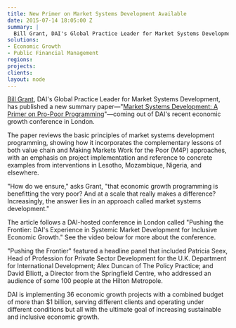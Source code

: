 ```yaml
---
title: New Primer on Market Systems Development Available
date: 2015-07-14 18:05:00 Z
summary: |
  Bill Grant, DAI's Global Practice Leader for Market Systems Development, has published a new summary paper—"[Market Systems Development: A Primer on Pro-Poor Programming][2]"—coming out of DAI's recent economic growth conference in London.
solutions:
- Economic Growth
- Public Financial Management
regions:
projects:
clients:
layout: node
---
```

[Bill Grant][1], DAI's Global Practice Leader for Market Systems Development, has published a new summary paper—"[Market Systems Development: A Primer on Pro-Poor Programming][2]"—coming out of DAI's recent economic growth conference in London.

The paper reviews the basic principles of market systems development programming, showing how it incorporates the complementary lessons of both value chain and Making Markets Work for the Poor (M4P) approaches, with an emphasis on project implementation and reference to concrete examples from interventions in Lesotho, Mozambique, Nigeria, and elsewhere.

"How do we ensure," asks Grant, "that economic growth programming is benefitting the very poor? And at a scale that really makes a difference? Increasingly, the answer lies in an approach called market systems development."

The article follows a DAI-hosted conference in London called "Pushing the Frontier: DAI's Experience in Systemic Market Development for Inclusive Economic Growth." See the video below for more about the conference.

"Pushing the Frontier" featured a headline panel that included Patricia Seex, Head of Profession for Private Sector Development for the U.K. Department for International Development; Alex Duncan of The Policy Practice; and David Elliott, a Director from the Springfield Centre, who addressed an audience of some 100 people at the Hilton Metropole.

DAI is implementing 36 economic growth projects with a combined budget of more than $1 billion, serving different clients and operating under different conditions but all with the ultimate goal of increasing sustainable and inclusive economic growth.

[1]: /who-we-are/our-team/bill-grant
[2]: http://dai-global-developments.com/articles/market-systems-development-a-primer-on-pro-poor-programming/
